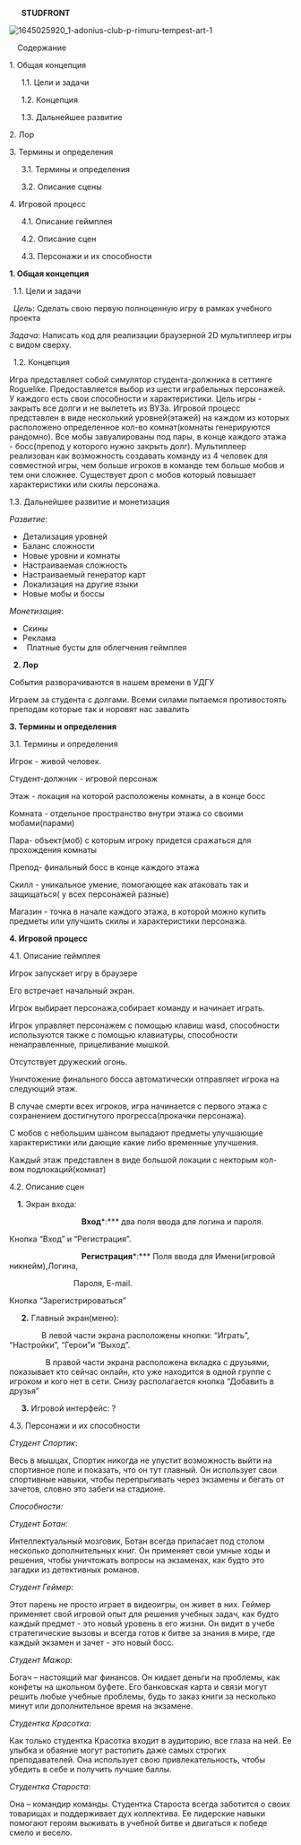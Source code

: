 ﻿




















`   `**STUDFRONT**















![1645025920_1-adonius-club-p-rimuru-tempest-art-1](https://github.com/Kostya5232/menu1/assets/83291160/3e78627f-3f01-44e7-aff0-9b84470902c2)











`  `Содержание

1\. Общая концепция

`   `1.1. Цели и задачи

`   `1.2. Концепция

`   `1.3. Дальнейшее развитие

2\. Лор

3\. Термины и определения

`   `3.1. Термины и определения

`   `3.2. Описание сцены

4\. Игровой процесс

`   `4.1. Описание геймплея

`   `4.2. Описание сцен

`   `4.3. Персонажи и их способности


































**1. Общая концепция**

` `1.1. Цели и задачи

` `*Цель*: Сделать свою первую полноценную игру в рамках учебного проекта

*Задача*:  Написать код для реализации браузерной  2D мультиплеер игры с видом сверху.

` `1.2. Концепция

Игра представляет собой симулятор студента-должника в сеттинге Roguelike. Предоставляется выбор из шести играбельных персонажей. У каждого есть свои способности и характеристики. Цель игры - закрыть все долги и не вылететь из ВУЗа. Игровой процесс представлен в виде несколький уровней(этажей) на каждом из которых расположено определенное кол-во комнат(комнаты генерируются рандомно). Все мобы завуалированы под пары, в конце каждого этажа - босс(препод у которого нужно закрыть долг). Мультиплеер реализован как возможность создавать команду из 4 человек для совместной игры, чем больше игроков в команде тем больше мобов и тем они сложнее. Существует дроп с мобов который повышает характеристики или скилы персонажа.

1\.3. Дальнейшее развитие и монетизация

*Развитие*:

- Детализация уровней
- Баланс сложности
- Новые уровни и комнаты
- Настраиваемая сложность 
- Настраиваемый генератор карт
- Локализация на другие языки
- Новые мобы и боссы

*Монетизация*:

- Скины
- Реклама
- ` `Платные бусты для облегчения геймплея

` `**2. Лор**

События разворачиваются в нашем времени в УДГУ

Играем за студента с долгами. Всеми силами пытаемся противостоять преподам которые так и норовят нас завалить

**3. Термины и определения**

3\.1. Термины и определения

Игрок - живой человек.

Студент-должник - игровой персонаж

Этаж - локация на которой расположены комнаты, а в конце босс

Комната - отдельное пространство внутри этажа со своими мобами(парами) 

Пара- объект(моб) с которым игроку придется сражаться для прохождения комнаты

Препод- финальный  босс в конце каждого этажа

Скилл - уникальное умение, помогающее как атаковать так и защищаться( у всех персонажей разные)

Магазин - точка в начале каждого этажа, в  которой можно купить предметы или улучшить скилы и характеристики персонажа.





**4. Игровой процесс**

4\.1. Описание геймплея

Игрок запускает игру в браузере

Его встречает начальный экран.

Игрок выбирает персонажа,собирает команду и начинает играть.

Игрок управляет персонажем с помощью клавиш wasd, способности используются также с помощью клавиатуры, способности ненаправленные, прицеливание мышкой.

Отсутствует дружеский огонь.

Уничтожение финального босса автоматически отправляет игрока на следующий этаж.

В случае смерти всех игроков, игра начинается с первого этажа с сохранением достигнутого прогресса(прокачки персонажа).

С мобов с небольшим шансом выпадают предметы улучшающие характеристики или дающие какие либо временные улучшения.

Каждый этаж представлен в виде большой локации с некторым кол-вом подлокаций(комнат)

4\.2. Описание сцен

`  `**1.** Экран входа: 

`                  `**Вход***:***  два поля ввода для логина и пароля.

Кнопка “Вход” и “Регистрация”.

`                  `**Регистрация***:*** Поля ввода  для Имени(игровой никнейм),Логина,   

`                `Пароля, E-mail.                                           

Кнопка “Зарегистрироваться”

`   `**2.** Главный экран(меню): 

`        `В левой части экрана расположены кнопки: “Играть”, “Настройки”, “Герои”и “Выход”.

`         `В правой части экрана расположена вкладка с друзьями, показывает кто сейчас онлайн, кто уже находится в одной группе с игроком и кого нет в сети. Снизу располагается кнопка “Добавить в друзья”

`   `**3.** Игровой интерфейс: ?



4\.3. Персонажи и их способности 

*Студент Спортик*:

Весь в мышцах, Спортик никогда не упустит возможность выйти на спортивное поле и показать, что он тут главный. Он использует свои спортивные навыки, чтобы перепрыгивать через экзамены и бегать от зачетов, словно это забеги на стадионе.

*Способности:* 

*Студент Ботан*:

Интеллектуальный мозговик, Ботан всегда припасает под столом несколько дополнительных книг. Он применяет свои умные ходы и решения, чтобы уничтожать вопросы на экзаменах, как будто это загадки из детективных романов.

*Студент Геймер*:

Этот парень не просто играет в видеоигры, он живет в них. Геймер применяет свой игровой опыт для решения учебных задач, как будто каждый предмет - это новый уровень в его жизни. Он видит в учебе стратегические вызовы и всегда готов к битве за знания в мире, где каждый экзамен и зачет - это новый босс.

*Студент Мажор*:

Богач – настоящий маг финансов. Он кидает деньги на проблемы, как конфеты на школьном буфете. Его банковская карта и связи могут решить любые учебные проблемы, будь то заказ книги за несколько минут или дополнительное время на экзамене.



*Студентка Красотка*:

Как только студентка Красотка входит в аудиторию, все глаза на ней. Ее улыбка и обаяние могут растопить даже самых строгих преподавателей. Она использует свою привлекательность, чтобы убедить в себе и получить лучшие баллы.

*Студентка Староста*:

Она – командир команды. Студентка Староста всегда заботится о своих товарищах и поддерживает дух коллектива. Ее лидерские навыки помогают героям выживать в учебной битве и двигаться к победе смело и весело.
